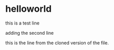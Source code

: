 # helloworld

this is a test line


adding the second line


this is the line from the cloned version of the file.